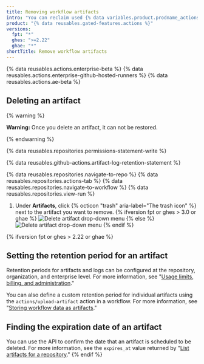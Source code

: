 ```yaml
---
title: Removing workflow artifacts
intro: "You can reclaim used {% data variables.product.prodname_actions %} storage by deleting artifacts before they expire on {% data variables.product.product_name %}."
product: "{% data reusables.gated-features.actions %}"
versions:
  fpt: "*"
  ghes: ">=2.22"
  ghae: "*"
shortTitle: Remove workflow artifacts
---
```


{% data reusables.actions.enterprise-beta %}
{% data reusables.actions.enterprise-github-hosted-runners %}
{% data reusables.actions.ae-beta %}

## Deleting an artifact

{% warning %}

**Warning:** Once you delete an artifact, it can not be restored.

{% endwarning %}

{% data reusables.repositories.permissions-statement-write %}

{% data reusables.github-actions.artifact-log-retention-statement %}

{% data reusables.repositories.navigate-to-repo %}
{% data reusables.repositories.actions-tab %}
{% data reusables.repositories.navigate-to-workflow %}
{% data reusables.repositories.view-run %}

1. Under **Artifacts**, click {% octicon "trash" aria-label="The trash icon" %} next to the artifact you want to remove.
   {% ifversion fpt or ghes > 3.0 or ghae %}
   ![Delete artifact drop-down menu](/assets/images/help/repository/actions-delete-artifact-updated.png)
   {% else %}
   ![Delete artifact drop-down menu](/assets/images/help/repository/actions-delete-artifact.png)
   {% endif %}

{% ifversion fpt or ghes > 2.22 or ghae %}

## Setting the retention period for an artifact

Retention periods for artifacts and logs can be configured at the repository, organization, and enterprise level. For more information, see "[Usage limits, billing, and administration](/actions/reference/usage-limits-billing-and-administration#artifact-and-log-retention-policy)."

You can also define a custom retention period for individual artifacts using the `actions/upload-artifact` action in a workflow. For more information, see "[Storing workflow data as artifacts](/actions/guides/storing-workflow-data-as-artifacts#configuring-a-custom-artifact-retention-period)."

## Finding the expiration date of an artifact

You can use the API to confirm the date that an artifact is scheduled to be deleted. For more information, see the `expires_at` value returned by "[List artifacts for a repository](/rest/reference/actions#artifacts)."
{% endif %}
